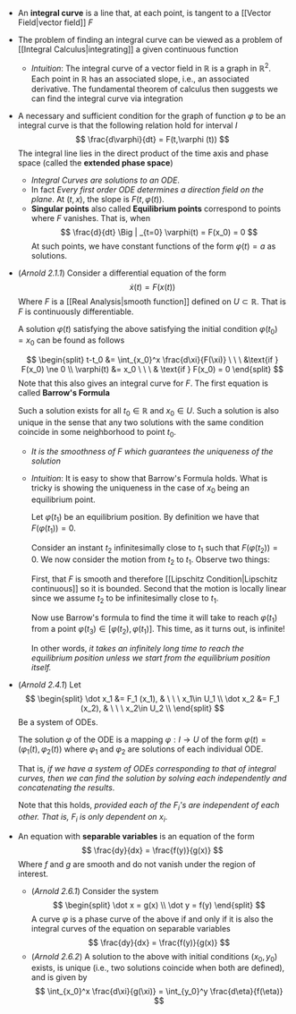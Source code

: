 * An **integral curve** is a line that, at each point, is tangent to a [[Vector Field|vector field]] $F$
* The problem of finding an integral curve can be viewed as a problem of [[Integral Calculus|integrating]] a given continuous function
	* *Intuition*: The integral curve of a vector field in $\mathbb{R}$ is a graph in $\mathbb{R}^2$. Each point in $\mathbb{R}$ has an associated slope, i.e., an associated derivative. The fundamental theorem of calculus then suggests we can find the integral curve via integration
* A necessary and sufficient condition for the graph of function $\varphi$ to be an integral curve is that the following relation hold for interval $I$ 
  $$
  \frac{d\varphi}{dt} = F(t,\varphi (t))
  $$
  The integral line lies in the direct product of the time axis and phase space (called the **extended phase space**)
	* *Integral Curves are solutions to an ODE*. 
	* In fact *Every first order ODE determines a direction field  on the plane*. At $(t,x)$, the slope is $F(t,\varphi(t))$. 
	* **Singular points** also called **Equilibrium points** correspond to points where $F$ vanishes. That is, when
	  $$
	  \frac{d}{dt} \Big | _{t=0}  \varphi(t) =  F(x_0) = 0
	  $$
	  At such points, we have constant functions of the form $\varphi(t)=a$ as solutions. 


* (*Arnold 2.1.1*)  Consider a differential equation of the form
  $$
  \dot x(t) = F(x(t)) 
  $$
  Where $F$ is a [[Real Analysis|smooth function]] defined on $U\subset \mathbb{R}$. That is $F$ is continuously differentiable.
  
  A solution $\varphi(t)$ satisfying the above satisfying the initial condition $\varphi(t_0)=x_0$ can be found as follows
  
  $$
  \begin{split}
  t-t_0 &=  \int_{x_0}^x \frac{d\xi}{F(\xi)} \ \ \ &\text{if } F(x_0) \ne 0 \\
  \varphi(t) &= x_0 \ \ \ & \text{if } F(x_0) = 0 
  \end{split}
  $$
  Note that this also gives an integral curve for $F$. The first equation is called **Barrow's Formula**
  
  Such a solution exists for all $t_0\in\mathbb{R}$ and $x_0\in U$. 
  Such a solution is also unique in the sense that any two solutions with the same condition coincide in some neighborhood to point $t_0$. 
	* *It is the smoothness of $F$ which guarantees the uniqueness of the solution*
	* *Intuition*: It is easy to show that Barrow's Formula holds. What is tricky is showing the uniqueness in the case of $x_0$ being an equilibrium point.
	  
	  Let $\varphi(t_1)$ be an equilibrium position. By definition we have that $F(\varphi(t_1)) = 0$.  
	  
	  Consider an instant $t_2$ infinitesimally close to $t_1$ such that $F(\varphi(t_2))=0$. We now consider the motion from $t_2$ to $t_1$. Observe two things:
	  
	  First, that $F$ is smooth and therefore [[Lipschitz Condition|Lipschitz continuous]] so it is bounded.
	  Second that the motion is locally linear since we assume $t_2$ to be infinitesimally close to $t_1$. 
	  
	  Now use Barrow's formula to find the time it will take to reach $\varphi(t_1)$ from a point $\varphi(t_3) \in [\varphi(t_2),\varphi(t_1)]$. This time, as it turns out, is infinite!
	  
	  In other words, *it takes an infinitely long time to reach the equilibrium position unless we start from the equilibrium position itself.*
 
* (*Arnold 2.4.1*) Let 
  $$
  \begin{split}
  \dot x_1 &= F_1 (x_1), & \ \ \ x_1\in U_1 \\ 
  \dot x_2 &= F_1 (x_2), & \ \ \ x_2\in U_2 \\ 
  \end{split}
  $$
  Be a system of ODEs. 
  
  The solution $\varphi$ of the ODE is a mapping $\varphi:I\to U$ of the form $\varphi(t) = (\varphi_1(t), \varphi_2(t))$ where $\varphi_1$ and $\varphi_2$ are solutions of each individual ODE. 
  
  That is, *if we have a system of ODEs corresponding to that of integral curves, then we can find the solution by solving each independently and concatenating the results*. 
  
  Note that this holds, *provided each of the $F_i$'s are independent of each other. That is, $F_i$ is only dependent on $x_i$*.
  
* An equation with **separable variables** is an equation of the form
  $$
  \frac{dy}{dx} = \frac{f(y)}{g(x)}
  $$
  Where $f$ and $g$ are smooth and do not vanish under the region of interest.
	* (*Arnold 2.6.1*) Consider the system
	  $$
	  \begin{split}
	  \dot x = g(x) \\ 
	  \dot y = f(y)
	  \end{split}
	  $$
	  A curve $\varphi$ is a phase curve of the above if and only if it is also the integral curves of the equation on separable variables
	  $$
	  \frac{dy}{dx} = \frac{f(y)}{g(x)}
	  $$
	* (*Arnold 2.6.2*) A solution to the above with initial conditions $(x_0, y_0)$ exists, is unique (i.e., two solutions coincide when both are defined), and is given by
	  $$
	  \int_{x_0}^x \frac{d\xi}{g(\xi)} = \int_{y_0}^y \frac{d\eta}{f(\eta)}
	  $$

